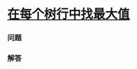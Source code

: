 # [在每个树行中找最大值](https://leetcode-cn.com/problems/find-largest-value-in-each-tree-row)

### 问题



### 解答

```

```

